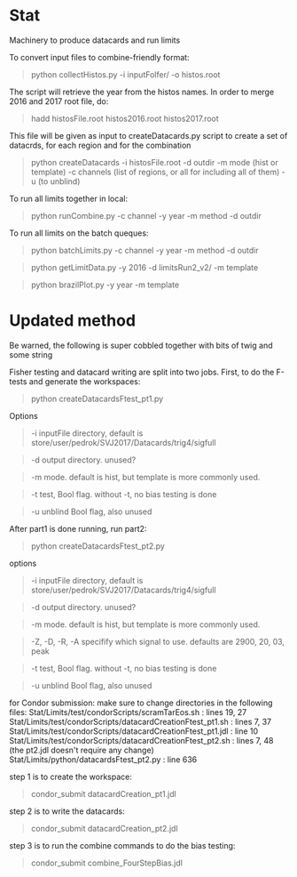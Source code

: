 # Stat
Machinery to produce datacards and run limits


To convert input files to combine-friendly format:

> python collectHistos.py  -i inputFolfer/ -o histos.root

The script will retrieve the year from the histos names.
In order to merge 2016 and 2017 root file, do:

> hadd histosFile.root histos2016.root histos2017.root

This file will be given as input to createDatacards.py script
to create a set of datacrds, for each region and for the combination

> python createDatacards -i histosFile.root -d outdir -m mode (hist or template) -c channels (list of regions, or all for including all of them) -u (to unblind)

To run all limits together in local: 

> python runCombine.py -c channel -y year -m method -d outdir 

To run all limits on the batch queques:

>  python batchLimits.py -c channel -y year -m method -d outdir 
 
> python getLimitData.py -y 2016 -d limitsRun2_v2/ -m template

> python brazilPlot.py -y year -m template 


# Updated method
Be warned, the following is super cobbled together with bits of twig and some string

Fisher testing and datacard writing are split into two jobs.
First, to do the F-tests and generate the workspaces:

> python createDatacardsFtest_pt1.py

Options

> -i inputFile directory, default is store/user/pedrok/SVJ2017/Datacards/trig4/sigfull

> -d output directory. unused?

> -m mode. default is hist, but template is more commonly used.

> -t test, Bool flag. without -t, no bias testing is done

> -u unblind Bool flag, also unused


After part1 is done running, run part2:
> python createDatacardsFtest_pt2.py

options

> -i inputFile directory, default is store/user/pedrok/SVJ2017/Datacards/trig4/sigfull

> -d output directory. unused?

> -m mode. default is hist, but template is more commonly used.

> -Z, -D, -R, -A specifify which signal to use. defaults are 2900, 20, 03, peak

> -t test, Bool flag. without -t, no bias testing is done

> -u unblind Bool flag, also unused


for Condor submission:
make sure to change directories in the following files:
Stat/Limits/test/condorScripts/scramTarEos.sh : lines 19, 27
Stat/Limits/test/condorScripts/datacardCreationFtest_pt1.sh : lines 7, 37
Stat/Limits/test/condorScripts/datacardCreationFtest_pt1.jdl : line 10 
Stat/Limits/test/condorScripts/datacardCreationFtest_pt2.sh : lines 7, 48 (the pt2.jdl doesn't require any change)
Stat/Limits/python/datacardsFtest_pt2.py : line 636

step 1 is to create the workspace:
> condor_submit datacardCreation_pt1.jdl

step 2 is to write the datacards:
> condor_submit datacardCreation_pt2.jdl

step 3 is to run the combine commands to do the bias testing:
> condor_submit combine_FourStepBias.jdl


